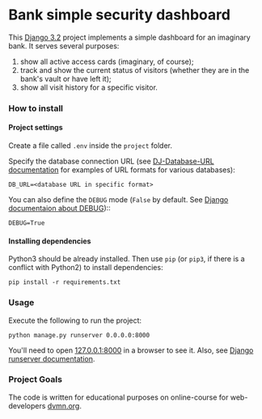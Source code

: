 # Bank simple security dashboard

This [Django 3.2](https://docs.djangoproject.com/en/3.2/) project implements a simple dashboard for an imaginary bank. It serves several purposes:
1. show all active access cards (imaginary, of course);
2. track and show the current status of visitors (whether they are in the bank's vault or have left it);
3. show all visit history for a specific visitor.

### How to install

#### Project settings

Create a file called `.env` inside the `project` folder.

Specify the database connection URL (see [DJ-Database-URL documentation](https://github.com/jacobian/dj-database-url#url-schema) for examples of URL formats for various databases):
```commandline
DB_URL=<database URL in specific format>
```

You can also define the `DEBUG` mode (`False` by default. See [Django documentaion about DEBUG](https://docs.djangoproject.com/en/3.1/ref/settings/#debug))::
```commandline
DEBUG=True
```

#### Installing dependencies
Python3 should be already installed. 
Then use `pip` (or `pip3`, if there is a conflict with Python2) to install dependencies:
```commandline
pip install -r requirements.txt
```

### Usage

Execute the following to run the project:

```commandline
python manage.py runserver 0.0.0.0:8000
```

You'll need to open [127.0.0.1:8000](http://127.0.0.1:8000) in a browser to see it. Also, see [Django runserver documentation](https://docs.djangoproject.com/en/3.2/ref/django-admin/#runserver).

### Project Goals

The code is written for educational purposes on online-course for web-developers [dvmn.org](https://dvmn.org/).
